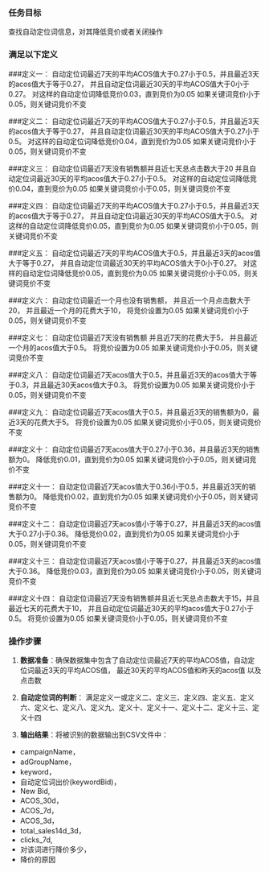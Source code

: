 ### 任务目标
查找自动定位词信息，对其降低竞价或者关闭操作

### 满足以下定义

###定义一：
自动定位词最近7天的平均ACOS值大于0.27小于0.5，并且最近3天的acos值大于等于0.27，
并且自动定位词最近30天的平均ACOS值大于0小于0.27。
对这样的自动定位词降低竞价0.03，直到竞价为0.05
如果关键词竞价小于0.05，则关键词竞价不变

###定义二：
自动定位词最近7天的平均ACOS值大于0.27小于0.5，并且最近3天的acos值大于等于0.27，
并且自动定位词最近30天的平均ACOS值大于0.27小于0.5。
对这样的自动定位词降低竞价0.04，直到竞价为0.05
如果关键词竞价小于0.05，则关键词竞价不变

###定义三：
自动定位词最近7天没有销售额并且近七天总点击数大于20
并且自动定位词最近30天的平均acos值大于0.27小于0.5。
对这样的自动定位词降低竞价0.04，直到竞价为0.05
如果关键词竞价小于0.05，则关键词竞价不变

###定义四：
自动定位词最近7天的平均ACOS值大于0.27小于0.5，并且最近3天的acos值大于等于0.27，
并且自动定位词最近30天的平均ACOS值大于0.5。
对这样的自动定位词降低竞价0.05，直到竞价为0.05
如果关键词竞价小于0.05，则关键词竞价不变

###定义五：
自动定位词最近7天的平均ACOS值大于0.5，并且最近3天的acos值大于等于0.27，
并且自动定位词最近30天的平均ACOS值大于0小于0.27。
对这样的自动定位词降低竞价0.05，直到竞价为0.05
如果关键词竞价小于0.05，则关键词竞价不变

###定义六：
自动定位词最近一个月也没有销售额，
并且近一个月点击数大于20，
并且最近一个月的花费大于10，
将竞价设置为0.05
如果关键词竞价小于0.05，则关键词竞价不变

###定义七：
自动定位词最近7天没有销售额
并且近7天的花费大于5，
并且最近一个月的acos值大于0.5。
将竞价设置为0.05
如果关键词竞价小于0.05，则关键词竞价不变

###定义八：
自动定位词最近7天acos值大于0.5，并且最近3天的acos值大于等于0.3，并且最近30天acos值大于0.3。
将竞价设置为0.05
如果关键词竞价小于0.05，则关键词竞价不变

###定义九：
自动定位词最近7天acos值大于0.5，并且最近3天的销售额为0，最近3天的花费大于5。
将竞价设置为0.05
如果关键词竞价小于0.05，则关键词竞价不变

###定义十：
自动定位词最近7天acos值大于0.27小于0.36，并且最近3天的销售额为0。
降低竞价0.01，直到竞价为0.05
如果关键词竞价小于0.05，则关键词竞价不变

###定义十一：
自动定位词最近7天acos值大于0.36小于0.5，并且最近3天的销售额为0。
降低竞价0.02，直到竞价为0.05
如果关键词竞价小于0.05，则关键词竞价不变

###定义十二：
自动定位词最近7天acos值小于等于0.27，并且最近3天的acos值大于0.27小于0.36。
降低竞价0.02，直到竞价为0.05
如果关键词竞价小于0.05，则关键词竞价不变

###定义十三：
自动定位词最近7天acos值小于等于0.27，并且最近3天的acos值大于0.36。
降低竞价0.03，直到竞价为0.05
如果关键词竞价小于0.05，则关键词竞价不变

###定义十四：
自动定位词最近7天没有销售额并且近七天总点击数大于15，并且最近七天的花费大于10，
并且自动定位词最近30天的平均acos值大于0.27小于0.5。
将竞价设置为0.05
如果关键词竞价小于0.05，则关键词竞价不变

### 操作步骤
1. **数据准备**：确保数据集中包含了自动定位词最近7天的平均ACOS值，自动定位词最近3天的平均ACOS值，
最近30天的平均ACOS值和昨天的acos值
以及点击数

2. **自动定位词的判断**：
   满足定义一或定义二、定义三、定义四、定义五、定义六、定义七、定义八、定义九、定义十、定义十一、定义十二、定义十三、定义十四

3. **输出结果**：将被识别的数据输出到CSV文件中：
  - campaignName，
  - adGroupName，
  - keyword，
  - 自动定位词出价(keywordBid)，
  - New Bid,
  - ACOS_30d，
  -  ACOS_7d，
  -  ACOS_3d，
  -  total_sales14d_3d，
  - clicks_7d,
  -  对该词进行降价多少，
  -  降价的原因
